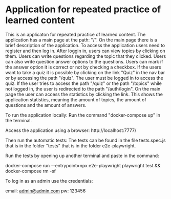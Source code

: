 # Application for repeated practice of learned content

This is an applicaton for repeated practice of learned content. The application has a main page at the path: "/". On the main page there is a brief description of the 
application. To access the application users need to register and then log in.
After loggin in, users can view topics by clicking on them. Users can write questions regarding the topic that they clicked.
Users can also write question answer options to the questions. Users can mark if the answer option it is correct or not by checking a checkbox.
If the users want to take a quiz it is possible by clicking on the link "Quiz" in the nav bar or by accessing the path "/quiz". The user must be logged in to access 
the quiz. If the user tries to access the path "/quiz" or the path "/topics" while not logged in, the user is redirected to the path "/auth/login".
On the main page the user can access the statistics by clicking the link. This shows the application statistics, meaning the amount of topics, the amount of questions
and the amount of answers.

To run the application locally: Run the command "docker-compose up" in the terminal.

Access the application using a browser: http://localhost:7777/

Then run the automatic tests: The tests can be found in the file tests.spec.js that is in the folder "tests" that is in the folder e2e-playwright.

Run the tests by opening up another terminal and paste in the command: 

docker-compose run --entrypoint=npx e2e-playwright playwright test && docker-compose rm -sf

To log in as an admin use the credentials:

email: admin@admin.com
pw: 123456